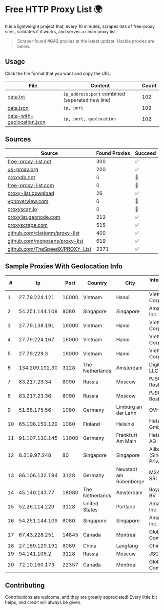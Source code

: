 
# Free HTTP Proxy List 🌍

It is a lightweight project that, every 10 minutes, scrapes lots of free-proxy sites, validates if it works, and serves a clean proxy list.


> Scraper found **4643** proxies at the latest update. Usable proxies are below.

## Usage

Click the file format that you want and copy the URL.


|File|Content|Count|
|----|-------|-----|
|[data.txt](https://raw.githubusercontent.com/themiralay/Proxy-List-World/master/data.txt)|`ip_address:port` combined (seperated new line)|102|
|[data.json](https://raw.githubusercontent.com/themiralay/Proxy-List-World/master/data.json)|`ip, port`|102|
|[data-with-geolocation.json](https://raw.githubusercontent.com/themiralay/Proxy-List-World/master/data-with-geolocation.json)|`ip, port, geolocation`|102|

## Sources

|Source|Found Proxies|Succeed|
|------|-------------|-------|
|[free-proxy-list.net](https://free-proxy-list.net)|300|✅|
|[us-proxy.org](https://www.us-proxy.org)|200|✅|
|[proxydb.net](http://proxydb.net)|0|🚫|
|[free-proxy-list.com](https://free-proxy-list.com/?page=&port=&type%5B%5D=http&type%5B%5D=https&up_time=0&search=Search)|0|🚫|
|[proxy-list.download](https://www.proxy-list.download/HTTP)|26|✅|
|[vpnoverview.com](https://vpnoverview.com/privacy/anonymous-browsing/free-proxy-servers)|0|🚫|
|[proxyscan.io](https://www.proxyscan.io)|0|🚫|
|[proxylist.geonode.com](https://proxylist.geonode.com/api/proxy-list?limit=300&page=1&sort_by=lastChecked&sort_type=desc&protocols=http,https)|212|✅|
|[proxyscrape.com](https://api.proxyscrape.com/v2/?request=displayproxies&protocol=http&timeout=10000&country=all&ssl=all&anonymity=all)|515|✅|
|[github.com/clarketm/proxy-list](https://raw.githubusercontent.com/clarketm/proxy-list/master/proxy-list-raw.txt)|400|✅|
|[github.com/monosans/proxy-list](https://raw.githubusercontent.com/monosans/proxy-list/main/proxies/http.txt)|619|✅|
|[github.com/TheSpeedX/PROXY-List](https://raw.githubusercontent.com/TheSpeedX/PROXY-List/master/http.txt)|2371|✅|


## Sample Proxies With Geolocation Info

|#|Ip|Port|Country|City|Internet Service Provider|
|-|--|----|-------|----|-------------------------|
|1|27.79.224.121|16000|Vietnam|Hanoi|Viettel Corporation|
|2|54.251.144.109|8080|Singapore|Singapore|Amazon.com, Inc.|
|3|27.79.138.191|16000|Vietnam|Hanoi|Viettel Corporation|
|4|27.79.224.167|16000|Vietnam|Hanoi|Viettel Corporation|
|5|27.79.229.3|16000|Vietnam|Hanoi|Viettel Corporation|
|6|134.209.192.30|3128|The Netherlands|Amsterdam|DigitalOcean, LLC|
|7|83.217.23.34|8090|Russia|Moscow|PJSC Rostelecom|
|8|83.217.23.36|8090|Russia|Moscow|PJSC Rostelecom|
|9|51.68.175.56|1080|Germany|Limburg an der Lahn|OVH SAS|
|10|65.108.159.129|1080|Finland|Helsinki|Hetzner Online GmbH|
|11|91.107.130.145|11000|Germany|Frankfurt Am Main|Hetzner Online AG|
|12|8.219.97.248|80|Singapore|Singapore|Alibaba Cloud (Singapore) Private Limited|
|13|86.106.132.194|3128|Germany|Neustadt am Rübenberge|M247 Europe SRL|
|14|45.140.143.77|18080|The Netherlands|Amsterdam|RoyaleHosting BV|
|15|52.26.114.229|3128|United States|Portland|Amazon.com, Inc.|
|16|54.251.144.109|8080|Singapore|Singapore|Amazon.com, Inc.|
|17|67.43.228.251|14845|Canada|Montreal|GloboTech Communications|
|18|27.189.129.191|8089|China|Langfang|Chinanet|
|19|94.141.106.2|3128|Russia|Moscow|JSC Mastertel|
|20|72.10.160.173|22357|Canada|Montreal|GloboTech Communications|



## Contributing

Contributions are welcome, and they are greatly appreciated! Every
little bit helps, and credit will always be given.

